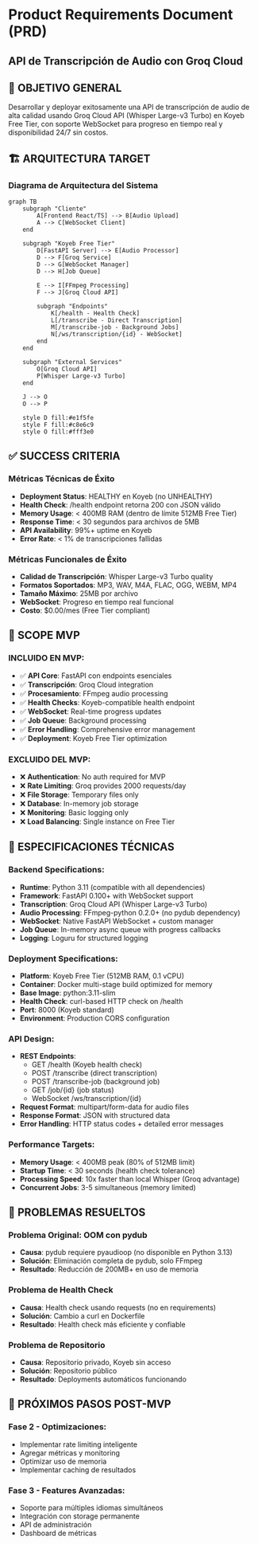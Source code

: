 # Product Requirements Document (PRD)
## API de Transcripción de Audio con Groq Cloud

## 🎯 OBJETIVO GENERAL
Desarrollar y deployar exitosamente una API de transcripción de audio de alta calidad usando Groq Cloud API (Whisper Large-v3 Turbo) en Koyeb Free Tier, con soporte WebSocket para progreso en tiempo real y disponibilidad 24/7 sin costos.

## 🏗️ ARQUITECTURA TARGET

### Diagrama de Arquitectura del Sistema
```mermaid
graph TB
    subgraph "Cliente"
        A[Frontend React/TS] --> B[Audio Upload]
        A --> C[WebSocket Client]
    end
    
    subgraph "Koyeb Free Tier"
        D[FastAPI Server] --> E[Audio Processor]
        D --> F[Groq Service]
        D --> G[WebSocket Manager]
        D --> H[Job Queue]
        
        E --> I[FFmpeg Processing]
        F --> J[Groq Cloud API]
        
        subgraph "Endpoints"
            K[/health - Health Check]
            L[/transcribe - Direct Transcription]
            M[/transcribe-job - Background Jobs]
            N[/ws/transcription/{id} - WebSocket]
        end
    end
    
    subgraph "External Services"
        O[Groq Cloud API]
        P[Whisper Large-v3 Turbo]
    end
    
    J --> O
    O --> P
    
    style D fill:#e1f5fe
    style F fill:#c8e6c9
    style O fill:#fff3e0
```

## ✅ SUCCESS CRITERIA

### Métricas Técnicas de Éxito
- **Deployment Status**: HEALTHY en Koyeb (no UNHEALTHY)
- **Health Check**: /health endpoint retorna 200 con JSON válido
- **Memory Usage**: < 400MB RAM (dentro de límite 512MB Free Tier)
- **Response Time**: < 30 segundos para archivos de 5MB
- **API Availability**: 99%+ uptime en Koyeb
- **Error Rate**: < 1% de transcripciones fallidas

### Métricas Funcionales de Éxito
- **Calidad de Transcripción**: Whisper Large-v3 Turbo quality
- **Formatos Soportados**: MP3, WAV, M4A, FLAC, OGG, WEBM, MP4
- **Tamaño Máximo**: 25MB por archivo
- **WebSocket**: Progreso en tiempo real funcional
- **Costo**: $0.00/mes (Free Tier compliant)

## 🎯 SCOPE MVP

### INCLUIDO EN MVP:
- ✅ **API Core**: FastAPI con endpoints esenciales
- ✅ **Transcripción**: Groq Cloud integration
- ✅ **Procesamiento**: FFmpeg audio processing
- ✅ **Health Checks**: Koyeb-compatible health endpoint
- ✅ **WebSocket**: Real-time progress updates
- ✅ **Job Queue**: Background processing
- ✅ **Error Handling**: Comprehensive error management
- ✅ **Deployment**: Koyeb Free Tier optimization

### EXCLUIDO DEL MVP:
- ❌ **Authentication**: No auth required for MVP
- ❌ **Rate Limiting**: Groq provides 2000 requests/day
- ❌ **File Storage**: Temporary files only
- ❌ **Database**: In-memory job storage
- ❌ **Monitoring**: Basic logging only
- ❌ **Load Balancing**: Single instance on Free Tier

## 🔧 ESPECIFICACIONES TÉCNICAS

### Backend Specifications:
- **Runtime**: Python 3.11 (compatible with all dependencies)
- **Framework**: FastAPI 0.100+ with WebSocket support
- **Transcription**: Groq Cloud API (Whisper Large-v3 Turbo)
- **Audio Processing**: FFmpeg-python 0.2.0+ (no pydub dependency)
- **WebSocket**: Native FastAPI WebSocket + custom manager
- **Job Queue**: In-memory async queue with progress callbacks
- **Logging**: Loguru for structured logging

### Deployment Specifications:
- **Platform**: Koyeb Free Tier (512MB RAM, 0.1 vCPU)
- **Container**: Docker multi-stage build optimized for memory
- **Base Image**: python:3.11-slim
- **Health Check**: curl-based HTTP check on /health
- **Port**: 8000 (Koyeb standard)
- **Environment**: Production CORS configuration

### API Design:
- **REST Endpoints**: 
  - GET /health (Koyeb health check)
  - POST /transcribe (direct transcription)
  - POST /transcribe-job (background job)
  - GET /job/{id} (job status)
  - WebSocket /ws/transcription/{id}
- **Request Format**: multipart/form-data for audio files
- **Response Format**: JSON with structured data
- **Error Handling**: HTTP status codes + detailed error messages

### Performance Targets:
- **Memory Usage**: < 400MB peak (80% of 512MB limit)
- **Startup Time**: < 30 seconds (health check tolerance)
- **Processing Speed**: 10x faster than local Whisper (Groq advantage)
- **Concurrent Jobs**: 3-5 simultaneous (memory limited)

## 🚨 PROBLEMAS RESUELTOS

### Problema Original: OOM con pydub
- **Causa**: pydub requiere pyaudioop (no disponible en Python 3.13)
- **Solución**: Eliminación completa de pydub, solo FFmpeg
- **Resultado**: Reducción de 200MB+ en uso de memoria

### Problema de Health Check
- **Causa**: Health check usando requests (no en requirements)
- **Solución**: Cambio a curl en Dockerfile
- **Resultado**: Health check más eficiente y confiable

### Problema de Repositorio
- **Causa**: Repositorio privado, Koyeb sin acceso
- **Solución**: Repositorio público
- **Resultado**: Deployments automáticos funcionando

## 🎯 PRÓXIMOS PASOS POST-MVP

### Fase 2 - Optimizaciones:
- Implementar rate limiting inteligente
- Agregar métricas y monitoring
- Optimizar uso de memoria
- Implementar caching de resultados

### Fase 3 - Features Avanzadas:
- Soporte para múltiples idiomas simultáneos
- Integración con storage permanente
- API de administración
- Dashboard de métricas
